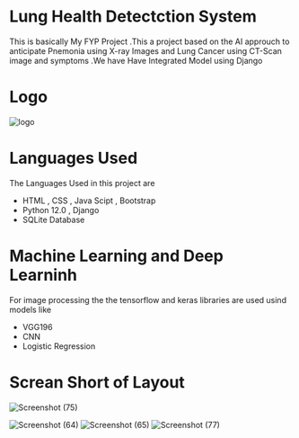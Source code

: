 
# Lung Health Detectction System

This is basically My FYP Project .This a project based on the AI approuch to anticipate Pnemonia using X-ray Images  and Lung Cancer using CT-Scan image and symptoms  .We have Have Integrated Model using Django 

# Logo 
![logo](https://github.com/RafayCode7/Lung-Health-Detection-System/assets/123303399/3a4a7da8-faca-41f5-9657-260781ecba08)
# Languages Used 
The Languages Used in this project are 


- HTML , CSS , Java Scipt , Bootstrap
- Python 12.0 , Django 
- SQLite Database 


# Machine Learning and Deep Learninh 
For image processing the the tensorflow and keras libraries are used usind models like
- VGG196
- CNN
- Logistic Regression 

# Screan Short of Layout 
![Screenshot (75)](https://github.com/RafayCode7/Lung-Health-Detection-System/assets/123303399/ea34cd90-aca4-40f4-ab50-86639db8e460)

![Screenshot (64)](https://github.com/RafayCode7/Lung-Health-Detection-System/assets/123303399/aad09d45-3731-4c69-a72d-6697057abfae)
![Screenshot (65)](https://github.com/RafayCode7/Lung-Health-Detection-System/assets/123303399/fa3e28d3-fcdf-489f-8117-8acdedbdc8d5)
![Screenshot (77)](https://github.com/RafayCode7/Lung-Health-Detection-System/assets/123303399/dd229393-58f3-4a39-b0bd-7e034438346d)




